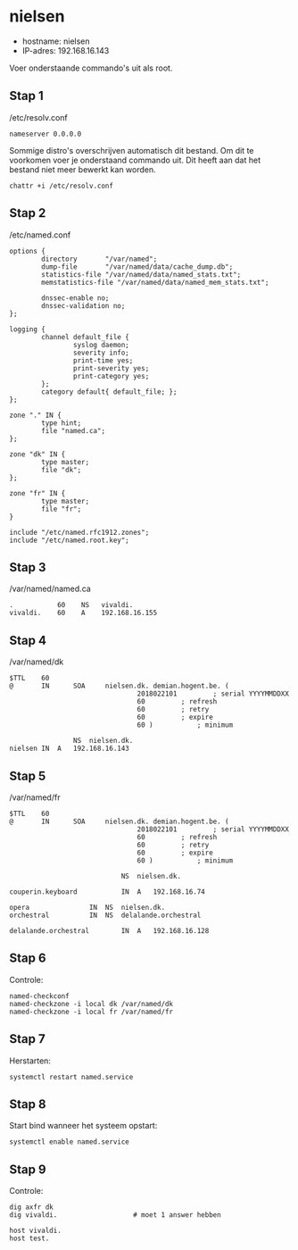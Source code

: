 # nielsen

- hostname: nielsen
- IP-adres: 192.168.16.143

Voer onderstaande commando's uit als root.

## Stap 1
/etc/resolv.conf
```
nameserver 0.0.0.0
```

Sommige distro's overschrijven automatisch dit bestand.
Om dit te voorkomen voer je onderstaand commando uit.
Dit heeft aan dat het bestand niet meer bewerkt kan worden.

```
chattr +i /etc/resolv.conf
```

## Stap 2
/etc/named.conf

```
options {
        directory       "/var/named";
        dump-file       "/var/named/data/cache_dump.db";
        statistics-file "/var/named/data/named_stats.txt";
        memstatistics-file "/var/named/data/named_mem_stats.txt";

        dnssec-enable no;
        dnssec-validation no;
};

logging {
        channel default_file {
                syslog daemon;
                severity info;
                print-time yes;
                print-severity yes;
                print-category yes;
        };
        category default{ default_file; };
};

zone "." IN {
        type hint;
        file "named.ca";
};

zone "dk" IN {
        type master;
        file "dk";
};

zone "fr" IN {
        type master;
        file "fr";
}

include "/etc/named.rfc1912.zones";
include "/etc/named.root.key";
```

## Stap 3
/var/named/named.ca

```
.           60    NS   vivaldi.
vivaldi.    60    A    192.168.16.155
```

## Stap 4
/var/named/dk

```
$TTL	60
@       IN      SOA     nielsen.dk. demian.hogent.be. (
                                2018022101         ; serial YYYYMMDDXX
                                60	   	   ; refresh
                                60		   ; retry
                                60		   ; expire
                                60 )	   	   ; minimum

                NS	nielsen.dk.
nielsen	IN	A	192.168.16.143
```

## Stap 5
/var/named/fr

```
$TTL	60
@       IN      SOA     nielsen.dk. demian.hogent.be. (
                                2018022101         ; serial YYYYMMDDXX
                                60	   	   ; refresh
                                60		   ; retry
                                60		   ; expire
                                60 )	   	   ; minimum

                            NS	nielsen.dk.

couperin.keyboard           IN	A	192.168.16.74

opera			    IN	NS	nielsen.dk.
orchestral		    IN	NS	delalande.orchestral

delalande.orchestral        IN  A	192.168.16.128
```

## Stap 6
Controle:

```
named-checkconf
named-checkzone -i local dk /var/named/dk
named-checkzone -i local fr /var/named/fr
```

## Stap 7
Herstarten:

```
systemctl restart named.service
```

## Stap 8
Start bind wanneer het systeem opstart:

```
systemctl enable named.service
```

## Stap 9
Controle:

```
dig axfr dk
dig vivaldi.                   # moet 1 answer hebben

host vivaldi.
host test.                     
```